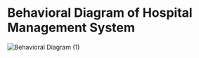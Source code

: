# Behavioral Diagram of Hospital Management System

![Behavioral Diagram (1)](https://user-images.githubusercontent.com/94255269/142771236-b7a70b62-629e-47b9-9707-cfe92c09bdc4.jpg)
